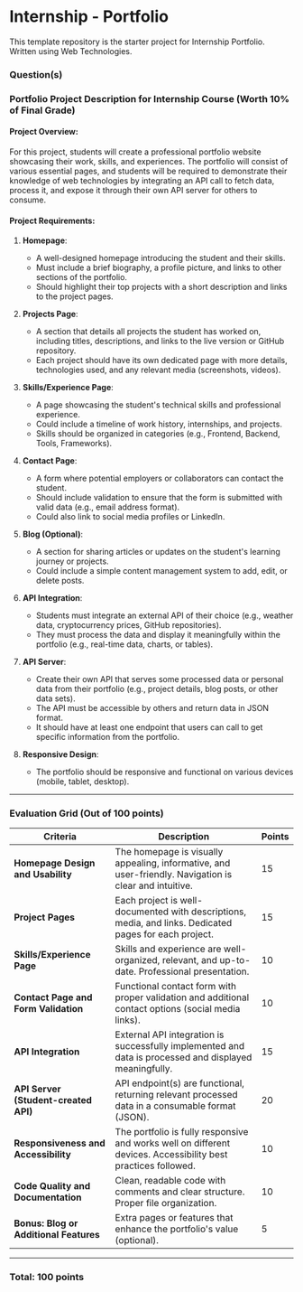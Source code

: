 # Internship - Portfolio

This template repository is the starter project for Internship Portfolio. Written using Web Technologies.

### Question(s)

### Portfolio Project Description for Internship Course (Worth 10% of Final Grade)

#### Project Overview:
For this project, students will create a professional portfolio website showcasing their work, skills, and experiences. The portfolio will consist of various essential pages, and students will be required to demonstrate their knowledge of web technologies by integrating an API call to fetch data, process it, and expose it through their own API server for others to consume.

#### Project Requirements:

1. **Homepage**:
   - A well-designed homepage introducing the student and their skills.
   - Must include a brief biography, a profile picture, and links to other sections of the portfolio.
   - Should highlight their top projects with a short description and links to the project pages.

2. **Projects Page**:
   - A section that details all projects the student has worked on, including titles, descriptions, and links to the live version or GitHub repository.
   - Each project should have its own dedicated page with more details, technologies used, and any relevant media (screenshots, videos).

3. **Skills/Experience Page**:
   - A page showcasing the student's technical skills and professional experience.
   - Could include a timeline of work history, internships, and projects.
   - Skills should be organized in categories (e.g., Frontend, Backend, Tools, Frameworks).

4. **Contact Page**:
   - A form where potential employers or collaborators can contact the student.
   - Should include validation to ensure that the form is submitted with valid data (e.g., email address format).
   - Could also link to social media profiles or LinkedIn.

5. **Blog (Optional)**:
   - A section for sharing articles or updates on the student's learning journey or projects.
   - Could include a simple content management system to add, edit, or delete posts.

6. **API Integration**:
   - Students must integrate an external API of their choice (e.g., weather data, cryptocurrency prices, GitHub repositories).
   - They must process the data and display it meaningfully within the portfolio (e.g., real-time data, charts, or tables).

7. **API Server**:
   - Create their own API that serves some processed data or personal data from their portfolio (e.g., project details, blog posts, or other data sets).
   - The API must be accessible by others and return data in JSON format.
   - It should have at least one endpoint that users can call to get specific information from the portfolio.

8. **Responsive Design**:
   - The portfolio should be responsive and functional on various devices (mobile, tablet, desktop).

---

### Evaluation Grid (Out of 100 points)

| **Criteria**                               | **Description**                                                                                       | **Points** |
|--------------------------------------------|-------------------------------------------------------------------------------------------------------|------------|
| **Homepage Design and Usability**           | The homepage is visually appealing, informative, and user-friendly. Navigation is clear and intuitive. | 15         |
| **Project Pages**                           | Each project is well-documented with descriptions, media, and links. Dedicated pages for each project. | 15         |
| **Skills/Experience Page**                  | Skills and experience are well-organized, relevant, and up-to-date. Professional presentation.          | 10         |
| **Contact Page and Form Validation**        | Functional contact form with proper validation and additional contact options (social media links).     | 10         |
| **API Integration**                         | External API integration is successfully implemented and data is processed and displayed meaningfully. | 15         |
| **API Server (Student-created API)**        | API endpoint(s) are functional, returning relevant processed data in a consumable format (JSON).        | 20         |
| **Responsiveness and Accessibility**        | The portfolio is fully responsive and works well on different devices. Accessibility best practices followed. | 10    |
| **Code Quality and Documentation**          | Clean, readable code with comments and clear structure. Proper file organization.                       | 10         |
| **Bonus: Blog or Additional Features**      | Extra pages or features that enhance the portfolio's value (optional).                                 | 5          |

---

### Total: **100 points**
